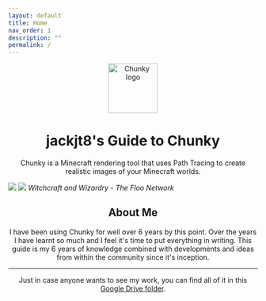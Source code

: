 ```yaml
---
layout: default
title: Home
nav_order: 1
description: ""
permalink: /
---
```


<p align="center">
  <img width="100" src="https://raw.githubusercontent.com/llbit/chunky-docs/master/images/logo.png" alt="Chunky logo">
</p>
<h1 align="center">jackjt8's Guide to Chunky </h1>


<div align="center">Chunky is a Minecraft rendering tool that uses Path Tracing to create realistic images of your Minecraft worlds.</div>

![](img/HP_14-512.denoised.png)
![](https://assets-cdn.github.com/images/icons/emoji/octocat.png)
_Witchcraft and Wizardry - The Floo Network_

<h2 align="center">About Me</h2>

<div align="center">
I have been using Chunky for well over 6 years by this point. Over the years I have learnt so much and I feel it's time to put everything in writing. This guide is my 6 years of knowledge combined with developments and ideas from within the community since it's inception.
</div>

---

<div align="center">
Just in case anyone wants to see my work, you can find all of it in this <a href="https://drive.google.com/drive/folders/0B_SPuj2L5KJSSmpwOVlFWlJtWE0?usp=sharing">Google Drive folder</a>.
</div>
